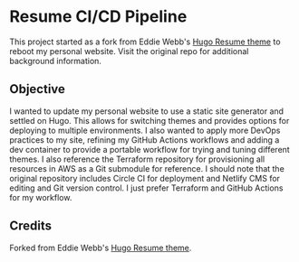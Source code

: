 # Resume CI/CD Pipeline

This project started as a fork from Eddie Webb's [Hugo Resume theme](https://github.com/eddiewebb/hugo-resume) to reboot my personal website. Visit the original repo for additional background information.

## Objective

I wanted to update my personal website to use a static site generator and settled on Hugo. This allows for switching themes and provides options for deploying to multiple environments. I also wanted to apply more DevOps practices to my site, refining my GitHub Actions workflows and adding a dev container to provide a portable workflow for trying and tuning different themes. I also reference the Terraform repository for provisioning all resources in AWS as a Git submodule for reference. I should note that the original repository includes Circle CI for deployment and Netlify CMS for editing and Git version control. I just prefer Terraform and GitHub Actions for my workflow.

## Credits

Forked from Eddie Webb's [Hugo Resume theme](https://github.com/eddiewebb/hugo-resume).
